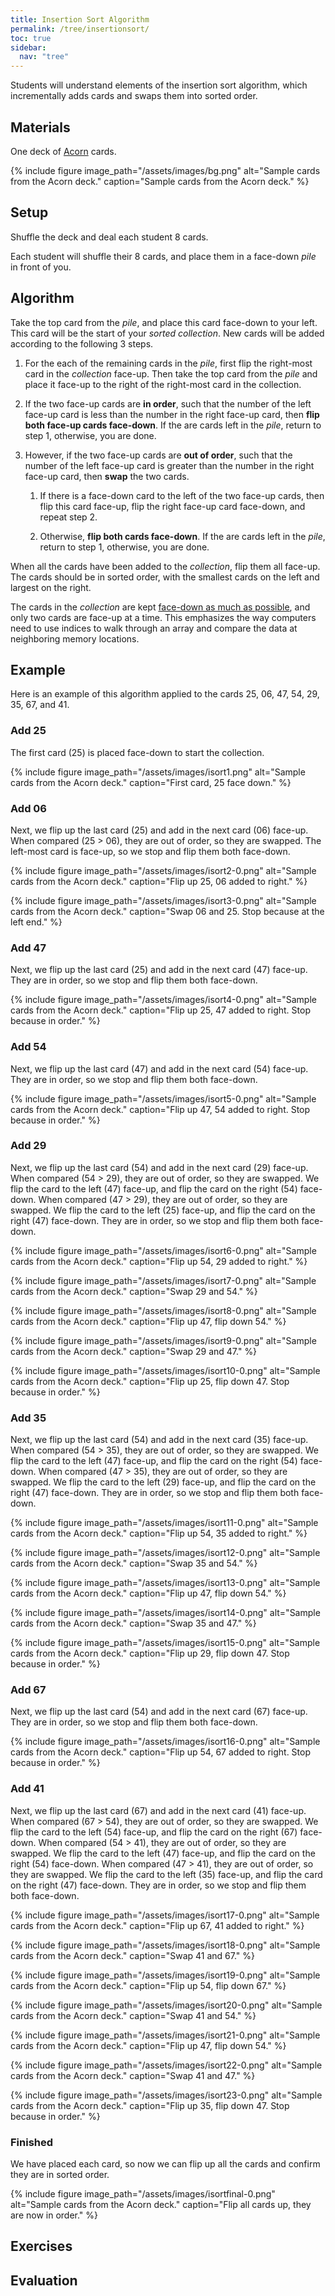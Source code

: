 ```yaml
---
title: Insertion Sort Algorithm
permalink: /tree/insertionsort/
toc: true
sidebar:
  nav: "tree"
---
```


Students will understand elements of the insertion sort algorithm, which incrementally
adds cards and swaps them into sorted order.

## Materials

One deck of [Acorn]({{site.baseurl}}/tree) cards.

{% include figure image_path="/assets/images/bg.png" alt="Sample cards from the Acorn deck." caption="Sample cards from the Acorn deck." %}

## Setup

Shuffle the deck and deal each student 8 cards.

Each student will shuffle their 8 cards, and place them
in a face-down *pile* in front of you.

## Algorithm

Take the top card from the *pile*, and place this card face-down to your left.
This card will be the start of your *sorted collection*. New cards will be added
according to the following 3 steps.

1. For the each of the remaining cards in the *pile*, first flip the right-most card in the
*collection* face-up. Then take the top card from the *pile* and place it
face-up to the right of the right-most card in the collection.

2. If the two face-up cards are **in order**, such that the number of the left face-up
card is less than the number in the right face-up card, then **flip both face-up cards face-down**.
If the are cards left in the *pile*, return
to step 1, otherwise, you are done.

3. However, if the two face-up cards are **out of order**, such that the number of the left face-up
card is greater than the number in the right face-up card, then **swap** the two cards.

    1. If there is a face-down card to the left of the two face-up cards, then flip this card face-up,
      flip the right face-up card face-down, and repeat step 2.

    2. Otherwise, **flip both cards face-down**.
    If the are cards left in the *pile*, return
    to step 1, otherwise, you are done.

When all the cards have been added to the *collection*, flip them all face-up. The cards
should be in sorted order, with the smallest cards on the left and largest on the right.

The cards in the *collection* are kept
[face-down as much as possible](https://dl.acm.org/doi/10.1145/3287324.3293797), and only two cards
are face-up at a time. This emphasizes the way computers need to use indices to walk
through an array and compare the data at neighboring memory locations.

## Example

Here is an example of this algorithm applied to the cards 25, 06, 47, 54, 29, 35, 67, and 41.

### Add 25

The first card (25) is placed face-down to start the collection.

{% include figure image_path="/assets/images/isort1.png" alt="Sample cards from the Acorn deck." caption="First card, 25 face down." %}

### Add 06

Next, we flip up the last card (25) and add in the next card (06) face-up.
When compared (25 > 06), they are out of order, so they are swapped.
The left-most card is face-up, so we stop and flip them both face-down.

{% include figure image_path="/assets/images/isort2-0.png" alt="Sample cards from the Acorn deck." caption="Flip up 25, 06 added to right." %}

{% include figure image_path="/assets/images/isort3-0.png" alt="Sample cards from the Acorn deck." caption="Swap 06 and 25. Stop because at the left end." %}

### Add 47

Next, we flip up the last card (25) and add in the next card (47) face-up. They
are in order, so we stop and flip them both face-down.

{% include figure image_path="/assets/images/isort4-0.png" alt="Sample cards from the Acorn deck." caption="Flip up 25, 47 added to right. Stop because in order." %}

### Add 54

Next, we flip up the last card (47) and add in the next card (54) face-up. They
are in order, so we stop and flip them both face-down.

{% include figure image_path="/assets/images/isort5-0.png" alt="Sample cards from the Acorn deck." caption="Flip up 47, 54 added to right. Stop because in order." %}

### Add 29

Next, we flip up the last card (54) and add in the next card (29) face-up.
When compared (54 > 29), they are out of order, so they are swapped.
We flip the card to the left (47) face-up, and flip the card on the right (54) face-down.
When compared (47 > 29), they are out of order, so they are swapped.
We flip the card to the left (25) face-up, and flip the card on the right (47) face-down.
They are in order, so we stop and flip them both face-down.

{% include figure image_path="/assets/images/isort6-0.png" alt="Sample cards from the Acorn deck." caption="Flip up 54, 29 added to right." %}

{% include figure image_path="/assets/images/isort7-0.png" alt="Sample cards from the Acorn deck." caption="Swap 29 and 54." %}

{% include figure image_path="/assets/images/isort8-0.png" alt="Sample cards from the Acorn deck." caption="Flip up 47, flip down 54." %}

{% include figure image_path="/assets/images/isort9-0.png" alt="Sample cards from the Acorn deck." caption="Swap 29 and 47." %}

{% include figure image_path="/assets/images/isort10-0.png" alt="Sample cards from the Acorn deck." caption="Flip up 25, flip down 47. Stop because in order." %}

### Add 35

Next, we flip up the last card (54) and add in the next card (35) face-up.
When compared (54 > 35), they are out of order, so they are swapped.
We flip the card to the left (47) face-up, and flip the card on the right (54) face-down.
When compared (47 > 35), they are out of order, so they are swapped.
We flip the card to the left (29) face-up, and flip the card on the right (47) face-down.
They are in order, so we stop and flip them both face-down.

{% include figure image_path="/assets/images/isort11-0.png" alt="Sample cards from the Acorn deck." caption="Flip up 54, 35 added to right." %}

{% include figure image_path="/assets/images/isort12-0.png" alt="Sample cards from the Acorn deck." caption="Swap 35 and 54." %}

{% include figure image_path="/assets/images/isort13-0.png" alt="Sample cards from the Acorn deck." caption="Flip up 47, flip down 54." %}

{% include figure image_path="/assets/images/isort14-0.png" alt="Sample cards from the Acorn deck." caption="Swap 35 and 47." %}

{% include figure image_path="/assets/images/isort15-0.png" alt="Sample cards from the Acorn deck." caption="Flip up 29, flip down 47. Stop because in order." %}

### Add 67

Next, we flip up the last card (54) and add in the next card (67) face-up. They
are in order, so we stop and flip them both face-down.

{% include figure image_path="/assets/images/isort16-0.png" alt="Sample cards from the Acorn deck." caption="Flip up 54, 67 added to right. Stop because in order." %}

### Add 41

Next, we flip up the last card (67) and add in the next card (41) face-up.
When compared (67 > 54), they are out of order, so they are swapped.
We flip the card to the left (54) face-up, and flip the card on the right (67) face-down.
When compared (54 > 41), they are out of order, so they are swapped.
We flip the card to the left (47) face-up, and flip the card on the right (54) face-down.
When compared (47 > 41), they are out of order, so they are swapped.
We flip the card to the left (35) face-up, and flip the card on the right (47) face-down.
They are in order, so we stop and flip them both face-down.

{% include figure image_path="/assets/images/isort17-0.png" alt="Sample cards from the Acorn deck." caption="Flip up 67, 41 added to right." %}

{% include figure image_path="/assets/images/isort18-0.png" alt="Sample cards from the Acorn deck." caption="Swap 41 and 67." %}

{% include figure image_path="/assets/images/isort19-0.png" alt="Sample cards from the Acorn deck." caption="Flip up 54, flip down 67." %}

{% include figure image_path="/assets/images/isort20-0.png" alt="Sample cards from the Acorn deck." caption="Swap 41 and 54." %}

{% include figure image_path="/assets/images/isort21-0.png" alt="Sample cards from the Acorn deck." caption="Flip up 47, flip down 54." %}

{% include figure image_path="/assets/images/isort22-0.png" alt="Sample cards from the Acorn deck." caption="Swap 41 and 47." %}

{% include figure image_path="/assets/images/isort23-0.png" alt="Sample cards from the Acorn deck." caption="Flip up 35, flip down 47. Stop because in order." %}

### Finished

We have placed each card, so now we can flip up all the cards and confirm they are in sorted order.

{% include figure image_path="/assets/images/isortfinal-0.png" alt="Sample cards from the Acorn deck." caption="Flip all cards up, they are now in order." %}

## Exercises

## Evaluation
